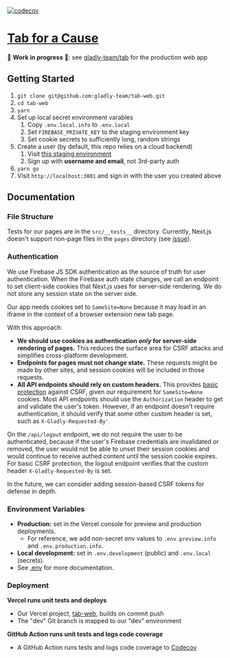 [![codecov](https://codecov.io/gh/gladly-team/tab-web/branch/master/graph/badge.svg?token=Hbjg2dNtLv)](https://codecov.io/gh/gladly-team/tab-web)

# [Tab for a Cause](https://tab.gladly.io/)

🚨 **Work in progress** 🚨: see [gladly-team/tab](https://github.com/gladly-team/tab) for the production web app

## Getting Started

1. `git clone git@github.com:gladly-team/tab-web.git`
2. `cd tab-web`
3. `yarn`
4. Set up local secret environment varables
    1. Copy `.env.local.info` to `.env.local`
    2. Set `FIREBASE_PRIVATE_KEY` to the staging environment key
    3. Set cookie secrets to sufficiently long, random strings
5. Create a user (by default, this repo relies on a cloud backend)
    1. Visit [this staging environment](https://dev-tab2017.gladly.io/newtab/)
    2. Sign up with **username and email**, not 3rd-party auth
6. `yarn go`
7. Visit `http://localhost:3001` and sign in with the user you created above

## Documentation

### File Structure

Tests for our pages are in the `src/__tests__` directory. Currently, Next.js doesn't support non-page files in the `pages` directory (see [issue](https://github.com/zeit/next.js/issues/3728#issuecomment-363964953)).

### Authentication

We use Firebase JS SDK authentication as the source of truth for user authentication. When the Firebase auth state changes, we call an endpoint to set client-side cookies that Next.js uses for server-side rendering. We do not store any session state on the server side.

Our app needs cookies set to `SameSite=None` because it may load in an iframe in the context of a browser extension new tab page.

With this approach:

- **We should use cookies as authentication _only_ for server-side rendering of pages.** This reduces the surface area for CSRF attacks and simplifies cross-platform development.
- **Endpoints for pages must not change state.** These requests might be made by other sites, and session cookies will be included in those requests.
- **All API endpoints should rely on custom headers.** This provides [basic protection](https://github.com/OWASP/CheatSheetSeries/blob/master/cheatsheets/Cross-Site_Request_Forgery_Prevention_Cheat_Sheet.md#use-of-custom-request-headers) against CSRF, given our requirement for `SameSite=None` cookies. Most API endpoints should use the `Authorization` header to get and validate the user's token. However, if an endpoint doesn't require authentication, it should verify that some other custom header is set, such as `X-Gladly-Requested-By'`.

On the `/api/logout` endpoint, we do not require the user to be authenticated, because if the user's Firebase credentials are invalidated or removed, the user would not be able to unset their session cookies and would continue to receive authed content until the session cookie expires. For basic CSRF protection, the logout endpoint verifies that the custom header `X-Gladly-Requested-By` is set.

In the future, we can consider adding session-based CSRF tokens for defense in depth.

### Environment Variables

- **Production:** set in the Vercel console for preview and production deployments.
  - For reference, we add non-secret env values to `.env.preview.info` and `.env.production.info`.
- **Local development:** set in `.env.development` (public) and `.env.local` (secrets).
- See [.env](./.env) for more documentation.

### Deployment

**Vercel runs unit tests and deploys**

- Our Vercel project, [tab-web](https://vercel.com/gladly-team/tab-web), builds on commit push
- The "dev" Git branch is mapped to our "dev" environment

**GitHub Action runs unit tests and logs code coverage**

- A GitHub Action runs tests and logs code coverage to [Codecov](https://codecov.io/gh/gladly-team/tab-web)
